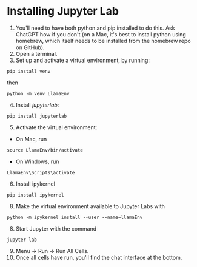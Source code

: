 # Installing Jupyter Lab

1. You'll need to have both python and pip installed to do this. Ask ChatGPT how if you don't (on a Mac, it's best to install python using homebrew, which itself needs to be installed from the homebrew repo on GitHub).
2. Open a terminal.
3. Set up and activate a virtual environment, by running:
```
pip install venv
```
then
```
python -m venv LlamaEnv
```
4. Install *jupyterlab*:
```
pip install jupyterlab
```
5. Activate the virtual environment:
- On Mac, run
```
source LlamaEnv/bin/activate
```
- On Windows, run
```
LlamaEnv\Scripts\activate
```
6. Install ipykernel
```
pip install ipykernel
```
8. Make the virtual environment available to Jupyter Labs with
```
python -m ipykernel install --user --name=llamaEnv
```
8. Start Jupyter with the command
```
jupyter lab
```
9. Menu -> Run -> Run All Cells.
10. Once all cells have run, you'll find the chat interface at the bottom.
